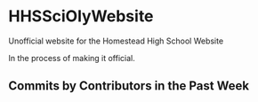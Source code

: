 # HHSSciOlyWebsite
Unofficial website for the Homestead High School Website

In the process of making it official.


## Commits by Contributors in the Past Week
<!-- COMMIT_SECTION_START -->

<!-- COMMIT_SECTION_END -->